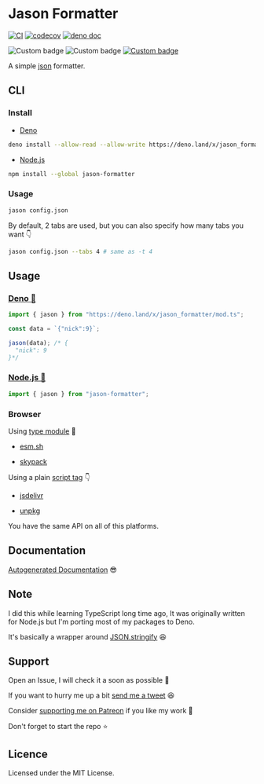 # Jason Formatter

[![CI](https://github.com/UltiRequiem/jason-formatter/actions/workflows/ci.yaml/badge.svg)](https://github.com/UltiRequiem/jason-formatter/actions/workflows/ci.yaml)
[![codecov](https://codecov.io/gh/ultirequiem/jason-formatter/branch/main/graph/badge.svg)](https://codecov.io/gh/ultirequiem/jason-formatter)
[![deno doc](https://doc.deno.land/badge.svg)](https://doc.deno.land/https/deno.land/x/jason_formatter/mod.ts)

![Custom badge](https://img.shields.io/endpoint?url=https%3A%2F%2Fdeno-visualizer.danopia.net%2Fshields%2Fdep-count%2Fx%2Fjason_formatter%2Fmod.ts)
![Custom badge](https://img.shields.io/endpoint?url=https%3A%2F%2Fdeno-visualizer.danopia.net%2Fshields%2Fupdates%2Fx%2Fjason_formatter%2Fmod.ts)
[![Custom badge](https://img.shields.io/endpoint?url=https%3A%2F%2Fdeno-visualizer.danopia.net%2Fshields%2Flatest-version%2Fx%2Fjason_formatter%2Fmod.ts)](https://deno.land/x/jason_formatter)

A simple [json](https://json.org) formatter.

## CLI

### Install

- [Deno](https://deno.land)

```sh
deno install --allow-read --allow-write https://deno.land/x/jason_formatter/jason.ts
```

- [Node.js](https://nodejs.org)

```sh
npm install --global jason-formatter
```

### Usage

```bash
jason config.json
```

By default, 2 tabs are used, but you can also specify how many tabs you want 👇

```bash
jason config.json --tabs 4 # same as -t 4
```

## Usage

### [Deno 🚀](https://deno.land/x/jason_formatter)

```typescript
import { jason } from "https://deno.land/x/jason_formatter/mod.ts";

const data = `{"nick":9}`;

jason(data); /* {
  "nick": 9
}*/
```

### [Node.js 🐢](https://www.npmjs.com/package/jason-formatter)

```ts
import { jason } from "jason-formatter";
```

### Browser

Using
[type module](https://developer.mozilla.org/en-US/docs/Web/JavaScript/Guide/Modules)
🍱

- [esm.sh](https://esm.sh/jason-formatter)

- [skypack](https://cdn.skypack.dev/@ultirequiem/jason-formatter)

Using a plain
[script tag](https://developer.mozilla.org/en-US/docs/Web/HTML/Element/script) 👇

- [jsdelivr](https://cdn.jsdelivr.net/npm/jason-formatter)

- [unpkg](https://unpkg.com/jason-formatter)

You have the same API on all of this platforms.

## Documentation

[Autogenerated Documentation](https://doc.deno.land/https://deno.land/x/jason_formatter/mod.ts)
😎

## Note

I did this while learning TypeScript long time ago, It was originally written
for Node.js but I'm porting most of my packages to Deno.

It's basically a wrapper around
[JSON.stringify](https://developer.mozilla.org/en-US/docs/Web/JavaScript/Reference/Global_Objects/JSON/stringify)
😆

## Support

Open an Issue, I will check it a soon as possible 👀

If you want to hurry me up a bit
[send me a tweet](https://twitter.com/intent/tweet?text=%40UltiRequiem%20) 😆

Consider [supporting me on Patreon](https://patreon.com/UltiRequiem) if you like
my work 🚀

Don't forget to start the repo ⭐

## Licence

Licensed under the MIT License.

